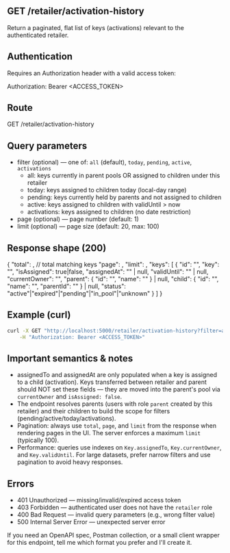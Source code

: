 ## GET /retailer/activation-history

Return a paginated, flat list of keys (activations) relevant to the authenticated retailer.

Authentication
--------------

Requires an Authorization header with a valid access token:

Authorization: Bearer <ACCESS_TOKEN>

Route
-----

GET /retailer/activation-history

Query parameters
----------------

- filter (optional) — one of: `all` (default), `today`, `pending`, `active`, `activations`
	- all: keys currently in parent pools OR assigned to children under this retailer
	- today: keys assigned to children today (local-day range)
	- pending: keys currently held by parents and not assigned to children
	- active: keys assigned to children with validUntil > now
	- activations: keys assigned to children (no date restriction)
- page (optional) — page number (default: 1)
- limit (optional) — page size (default: 20, max: 100)

Response shape (200)
--------------------

{
	"total": <number>,        // total matching keys
	"page": <number>,
	"limit": <number>,
	"keys": [
		{
			"id": "<keyId>",
			"key": "<key-string>",
			"isAssigned": true|false,
			"assignedAt": "<ISO date>" | null,
			"validUntil": "<ISO date>" | null,
			"currentOwner": "<userId>",
			"parent": { "id": "<parentId>", "name": "<parentName>" } | null,
			"child": { "id": "<childId>", "name": "<childName>", "parentId": "<parentId>" } | null,
			"status": "active"|"expired"|"pending"|"in_pool"|"unknown"
		}
	]
}

Example (curl)
--------------

```bash
curl -X GET "http://localhost:5000/retailer/activation-history?filter=active&page=1&limit=10" \
	-H "Authorization: Bearer <ACCESS_TOKEN>"
```

Important semantics & notes
---------------------------

- assignedTo and assignedAt are only populated when a key is assigned to a child (activation). Keys transferred between retailer and parent should NOT set these fields — they are moved into the parent's pool via `currentOwner` and `isAssigned: false`.
- The endpoint resolves parents (users with role `parent` created by this retailer) and their children to build the scope for filters (pending/active/today/activations).
- Pagination: always use `total`, `page`, and `limit` from the response when rendering pages in the UI. The server enforces a maximum `limit` (typically 100).
- Performance: queries use indexes on `Key.assignedTo`, `Key.currentOwner`, and `Key.validUntil`. For large datasets, prefer narrow filters and use pagination to avoid heavy responses.

Errors
------

- 401 Unauthorized — missing/invalid/expired access token
- 403 Forbidden — authenticated user does not have the `retailer` role
- 400 Bad Request — invalid query parameters (e.g., wrong filter value)
- 500 Internal Server Error — unexpected server error

If you need an OpenAPI spec, Postman collection, or a small client wrapper for this endpoint, tell me which format you prefer and I'll create it.

